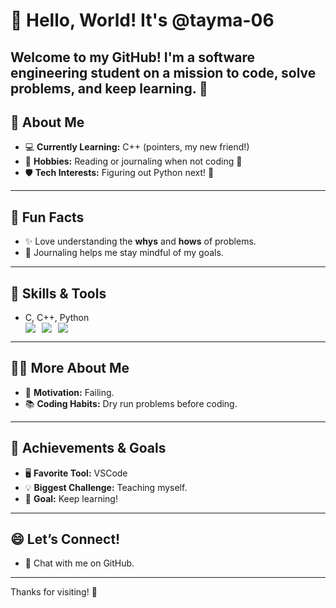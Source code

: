 # 👋 Hello, World! It's @tayma-06
Welcome to my GitHub! I'm a **software engineering student** on a mission to code, solve problems, and keep learning. 🚀
---
## 🌟 About Me
- 💻 **Currently Learning:** C++ (pointers, my new friend!)  
- 📖 **Hobbies:** Reading or journaling when not coding 📝  
- 🛡️ **Tech Interests:** Figuring out Python next! 🐍  
---
## 🌈 Fun Facts
- ✨ Love understanding the **whys** and **hows** of problems.  
- 📜 Journaling helps me stay mindful of my goals.  
---
## 💪 Skills & Tools
- C, C++, Python  
  <div style="display: flex; gap: 10px;">
    <img src="https://img.shields.io/badge/C-%23A8B9CC.svg?style=for-the-badge&logo=c&logoColor=white" />
    <img src="https://img.shields.io/badge/C++-%2300599C.svg?style=for-the-badge&logo=c%2B%2B&logoColor=white" />
    <img src="https://img.shields.io/badge/Python-%2314354C.svg?style=for-the-badge&logo=python&logoColor=white" />
  </div>
---
## 🧑‍💻 More About Me
- 🤔 **Motivation:** Failing.  
- 📚 **Coding Habits:** Dry run problems before coding.
---
## 🎯 Achievements & Goals
- 🖥️ **Favorite Tool:** VSCode  
- 💡 **Biggest Challenge:** Teaching myself.  
- 🌱 **Goal:** Keep learning!
---
## 😄 Let’s Connect! 
- 💌 Chat with me on GitHub.
---
Thanks for visiting! 🌟
